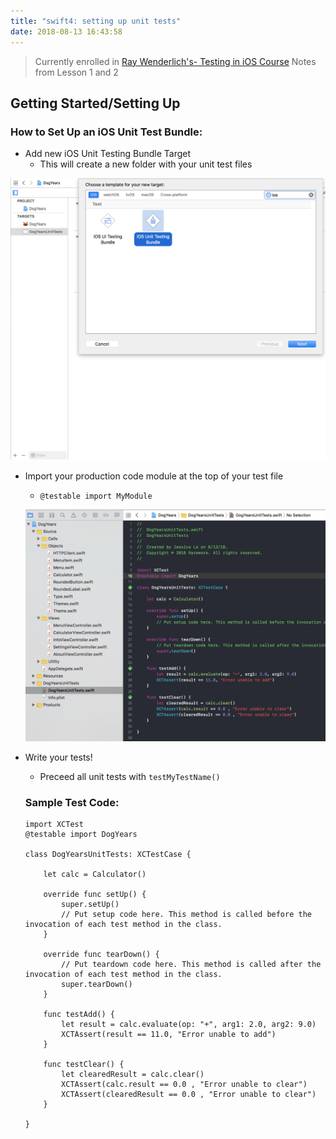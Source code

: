 ```yaml
---
title: "swift4: setting up unit tests"
date: 2018-08-13 16:43:58
---
```


> Currently enrolled in <a href="https://www.raywenderlich.com/3530-testing-in-ios/" target="_blank">Ray Wenderlich's- Testing in iOS Course</a> Notes from Lesson 1 and 2


## Getting Started/Setting Up

### How to Set Up an iOS Unit Test Bundle:
  * Add new iOS Unit Testing Bundle Target
    * This will create a new folder with your unit test files

  ![sample image](../images/add-ios-unit-test-bundle.png)

  * Import your production code module at the top of your test file
    * `@testable import MyModule`

    ![sample image](../images/add-import-module.png)
  * Write your tests! 
    * Preceed all unit tests with `testMyTestName()`

    ### Sample Test Code:

    ```
    import XCTest
    @testable import DogYears

    class DogYearsUnitTests: XCTestCase {
        
        let calc = Calculator()
        
        override func setUp() {
            super.setUp()
            // Put setup code here. This method is called before the invocation of each test method in the class.
        }
        
        override func tearDown() {
            // Put teardown code here. This method is called after the invocation of each test method in the class.
            super.tearDown()
        }
        
        func testAdd() {
            let result = calc.evaluate(op: "+", arg1: 2.0, arg2: 9.0)
            XCTAssert(result == 11.0, "Error unable to add")
        }
        
        func testClear() {
            let clearedResult = calc.clear()
            XCTAssert(calc.result == 0.0 , "Error unable to clear")
            XCTAssert(clearedResult == 0.0 , "Error unable to clear")
        }
        
    }
    ```